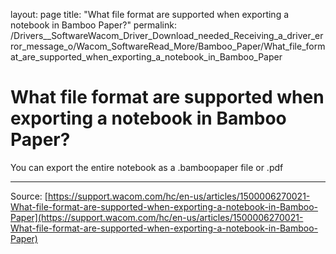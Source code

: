 layout: page
title: "What file format are supported when exporting a notebook in Bamboo Paper?"
permalink: /Drivers__SoftwareWacom_Driver_Download_needed_Receiving_a_driver_error_message_o/Wacom_SoftwareRead_More/Bamboo_Paper/What_file_format_are_supported_when_exporting_a_notebook_in_Bamboo_Paper

# What file format are supported when exporting a notebook in Bamboo Paper?

You can export the entire notebook as a .bamboopaper file or .pdf

---
Source: [https://support.wacom.com/hc/en-us/articles/1500006270021-What-file-format-are-supported-when-exporting-a-notebook-in-Bamboo-Paper](https://support.wacom.com/hc/en-us/articles/1500006270021-What-file-format-are-supported-when-exporting-a-notebook-in-Bamboo-Paper)

